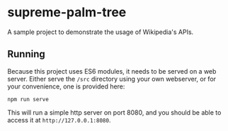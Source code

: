# supreme-palm-tree

A sample project to demonstrate the usage of Wikipedia's APIs.

## Running

Because this project uses ES6 modules, it needs to be served on a web server. Either serve the `/src` directory
using your own webserver, or for your convenience, one is provided here:

```
npm run serve
```

This will run a simple http server on port 8080, and you should be able to access it at `http://127.0.0.1:8080`.
```
